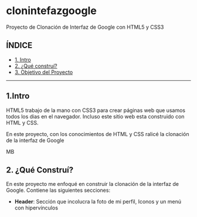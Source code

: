# clonintefazgoogle
Proyecto de Clonación de Interfaz de Google con HTML5 y CSS3

## ÍNDICE

* [1. Intro](#)
* [2. ¿Qué construí?](#)
* [3. Objetivo del Proyecto](#)


****

## 1.Intro

HTML5 trabajo de la mano con CSS3 para crear páginas web que usamos todos los dias en el navegador. Incluso este sitio web esta construido con HTML y CSS.

En este proyecto, con los conocimientos de HTML y CSS ralicé la clonación de la interfaz de Google

MB

## 2. ¿Qué Construí?

En este proyecto me enfoqué en construir la clonación de la interfaz de Google.
Contiene las siguientes secciones:

* **Header**: Sección que incolucra la foto de mi perfil, Iconos y un menú con hipervínculos
